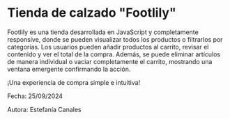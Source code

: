 # Tienda de calzado "Footlily"

Footlily es una tienda desarrollada en JavaScript y completamente responsive, donde se pueden visualizar todos los productos o filtrarlos por categorías. Los usuarios pueden añadir productos al carrito, revisar el contenido y ver el total de la compra. 
Además, se puede eliminar artículos de manera individual o vaciar completamente el carrito, mostrando una ventana emergente confirmando la acción. 

¡Una experiencia de compra simple e intuitiva!

Fecha: 25/09/2024

Autora: Estefanía Canales